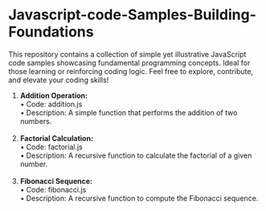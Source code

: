 # Javascript-code-Samples-Building-Foundations
This repository contains a collection of simple yet illustrative JavaScript code samples showcasing fundamental programming concepts. Ideal for those learning or reinforcing coding logic. Feel free to explore, contribute, and elevate your coding skills!
 <ol>

 <li>
 <b>Addition Operation:</b>
 <br/>
	•	Code: addition.js
     <br/>
	•	Description: A simple function that performs the addition of two numbers.
  <br/><br/>
</li>

  <li>
  	<b>Factorial Calculation:</b>
     <br/>
	•	Code: factorial.js
     <br/>
	•	Description: A recursive function to calculate the factorial of a given number.
 <br/> <br/>
</li>

  <li>
  	<b>Fibonacci Sequence:</b>
     <br/>
	•	Code: fibonacci.js
     <br/>
	•	Description: A recursive function to compute the Fibonacci sequence.
    <br/> 
</li>

 </ol>